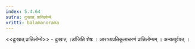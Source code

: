 ```yaml
---
index: 5.4.64
sutra: दुःखात्‌ प्रातिलोम्ये
vritti: balamanorama
---
```


<<दुःखात् प्रातिलोम्ये>> - दुःखात् ।डा॑जिति शेषः । आराध्यप्रतिकूलाचरणं प्रातिलोम्यम् । अन्यत्पूर्ववत् । 